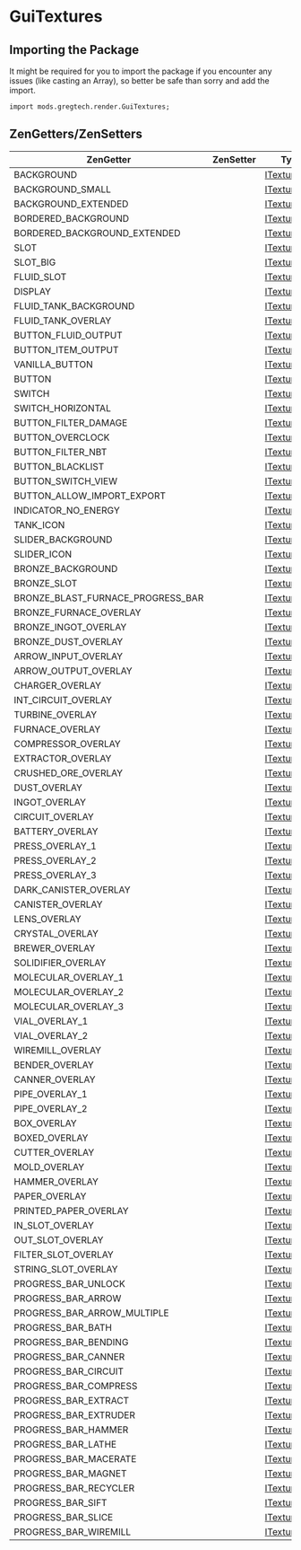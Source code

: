 # GuiTextures

## Importing the Package

It might be required for you to import the package if you encounter any issues (like casting an Array), so better be safe than sorry and add the import.
```zenscript
import mods.gregtech.render.GuiTextures;
```
## ZenGetters/ZenSetters
| ZenGetter | ZenSetter | Type |
| --- | --- | --- |
| BACKGROUND |   | [ITextureArea](../Interfaces/ITextureArea.md) |
| BACKGROUND_SMALL |   | [ITextureArea](../Interfaces/ITextureArea.md) |
| BACKGROUND_EXTENDED |   | [ITextureArea](../Interfaces/ITextureArea.md) |
| BORDERED_BACKGROUND |   | [ITextureArea](../Interfaces/ITextureArea.md) |
| BORDERED_BACKGROUND_EXTENDED |   | [ITextureArea](../Interfaces/ITextureArea.md) |
| SLOT |   | [ITextureArea](../Interfaces/ITextureArea.md) |
| SLOT_BIG |   | [ITextureArea](../Interfaces/ITextureArea.md) |
| FLUID_SLOT |   | [ITextureArea](../Interfaces/ITextureArea.md) |
| DISPLAY |   | [ITextureArea](../Interfaces/ITextureArea.md) |
| FLUID_TANK_BACKGROUND |   | [ITextureArea](../Interfaces/ITextureArea.md) |
| FLUID_TANK_OVERLAY |   | [ITextureArea](../Interfaces/ITextureArea.md) |
| BUTTON_FLUID_OUTPUT |   | [ITextureArea](../Interfaces/ITextureArea.md) |
| BUTTON_ITEM_OUTPUT |   | [ITextureArea](../Interfaces/ITextureArea.md) |
| VANILLA_BUTTON |   | [ITextureArea](../Interfaces/ITextureArea.md) |
| BUTTON |   | [ITextureArea](../Interfaces/ITextureArea.md) |
| SWITCH |   | [ITextureArea](../Interfaces/ITextureArea.md) |
| SWITCH_HORIZONTAL |   | [ITextureArea](../Interfaces/ITextureArea.md) |
| BUTTON_FILTER_DAMAGE |   | [ITextureArea](../Interfaces/ITextureArea.md) |
| BUTTON_OVERCLOCK |   | [ITextureArea](../Interfaces/ITextureArea.md) |
| BUTTON_FILTER_NBT |   | [ITextureArea](../Interfaces/ITextureArea.md) |
| BUTTON_BLACKLIST |   | [ITextureArea](../Interfaces/ITextureArea.md) |
| BUTTON_SWITCH_VIEW |   | [ITextureArea](../Interfaces/ITextureArea.md) |
| BUTTON_ALLOW_IMPORT_EXPORT |   | [ITextureArea](../Interfaces/ITextureArea.md) |
| INDICATOR_NO_ENERGY |   | [ITextureArea](../Interfaces/ITextureArea.md) |
| TANK_ICON |   | [ITextureArea](../Interfaces/ITextureArea.md) |
| SLIDER_BACKGROUND |   | [ITextureArea](../Interfaces/ITextureArea.md) |
| SLIDER_ICON |   | [ITextureArea](../Interfaces/ITextureArea.md) |
| BRONZE_BACKGROUND |   | [ITextureArea](../Interfaces/ITextureArea.md) |
| BRONZE_SLOT |   | [ITextureArea](../Interfaces/ITextureArea.md) |
| BRONZE_BLAST_FURNACE_PROGRESS_BAR |   | [ITextureArea](../Interfaces/ITextureArea.md) |
| BRONZE_FURNACE_OVERLAY |   | [ITextureArea](../Interfaces/ITextureArea.md) |
| BRONZE_INGOT_OVERLAY |   | [ITextureArea](../Interfaces/ITextureArea.md) |
| BRONZE_DUST_OVERLAY |   | [ITextureArea](../Interfaces/ITextureArea.md) |
| ARROW_INPUT_OVERLAY |   | [ITextureArea](../Interfaces/ITextureArea.md) |
| ARROW_OUTPUT_OVERLAY |   | [ITextureArea](../Interfaces/ITextureArea.md) |
| CHARGER_OVERLAY |   | [ITextureArea](../Interfaces/ITextureArea.md) |
| INT_CIRCUIT_OVERLAY |   | [ITextureArea](../Interfaces/ITextureArea.md) |
| TURBINE_OVERLAY |   | [ITextureArea](../Interfaces/ITextureArea.md) |
| FURNACE_OVERLAY |   | [ITextureArea](../Interfaces/ITextureArea.md) |
| COMPRESSOR_OVERLAY |   | [ITextureArea](../Interfaces/ITextureArea.md) |
| EXTRACTOR_OVERLAY |   | [ITextureArea](../Interfaces/ITextureArea.md) |
| CRUSHED_ORE_OVERLAY |   | [ITextureArea](../Interfaces/ITextureArea.md) |
| DUST_OVERLAY |   | [ITextureArea](../Interfaces/ITextureArea.md) |
| INGOT_OVERLAY |   | [ITextureArea](../Interfaces/ITextureArea.md) |
| CIRCUIT_OVERLAY |   | [ITextureArea](../Interfaces/ITextureArea.md) |
| BATTERY_OVERLAY |   | [ITextureArea](../Interfaces/ITextureArea.md) |
| PRESS_OVERLAY_1 |   | [ITextureArea](../Interfaces/ITextureArea.md) |
| PRESS_OVERLAY_2 |   | [ITextureArea](../Interfaces/ITextureArea.md) |
| PRESS_OVERLAY_3 |   | [ITextureArea](../Interfaces/ITextureArea.md) |
| DARK_CANISTER_OVERLAY |   | [ITextureArea](../Interfaces/ITextureArea.md) |
| CANISTER_OVERLAY |   | [ITextureArea](../Interfaces/ITextureArea.md) |
| LENS_OVERLAY |   | [ITextureArea](../Interfaces/ITextureArea.md) |
| CRYSTAL_OVERLAY |   | [ITextureArea](../Interfaces/ITextureArea.md) |
| BREWER_OVERLAY |   | [ITextureArea](../Interfaces/ITextureArea.md) |
| SOLIDIFIER_OVERLAY |   | [ITextureArea](../Interfaces/ITextureArea.md) |
| MOLECULAR_OVERLAY_1 |   | [ITextureArea](../Interfaces/ITextureArea.md) |
| MOLECULAR_OVERLAY_2 |   | [ITextureArea](../Interfaces/ITextureArea.md) |
| MOLECULAR_OVERLAY_3 |   | [ITextureArea](../Interfaces/ITextureArea.md) |
| VIAL_OVERLAY_1 |   | [ITextureArea](../Interfaces/ITextureArea.md) |
| VIAL_OVERLAY_2 |   | [ITextureArea](../Interfaces/ITextureArea.md) |
| WIREMILL_OVERLAY |   | [ITextureArea](../Interfaces/ITextureArea.md) |
| BENDER_OVERLAY |   | [ITextureArea](../Interfaces/ITextureArea.md) |
| CANNER_OVERLAY |   | [ITextureArea](../Interfaces/ITextureArea.md) |
| PIPE_OVERLAY_1 |   | [ITextureArea](../Interfaces/ITextureArea.md) |
| PIPE_OVERLAY_2 |   | [ITextureArea](../Interfaces/ITextureArea.md) |
| BOX_OVERLAY |   | [ITextureArea](../Interfaces/ITextureArea.md) |
| BOXED_OVERLAY |   | [ITextureArea](../Interfaces/ITextureArea.md) |
| CUTTER_OVERLAY |   | [ITextureArea](../Interfaces/ITextureArea.md) |
| MOLD_OVERLAY |   | [ITextureArea](../Interfaces/ITextureArea.md) |
| HAMMER_OVERLAY |   | [ITextureArea](../Interfaces/ITextureArea.md) |
| PAPER_OVERLAY |   | [ITextureArea](../Interfaces/ITextureArea.md) |
| PRINTED_PAPER_OVERLAY |   | [ITextureArea](../Interfaces/ITextureArea.md) |
| IN_SLOT_OVERLAY |   | [ITextureArea](../Interfaces/ITextureArea.md) |
| OUT_SLOT_OVERLAY |   | [ITextureArea](../Interfaces/ITextureArea.md) |
| FILTER_SLOT_OVERLAY |   | [ITextureArea](../Interfaces/ITextureArea.md) |
| STRING_SLOT_OVERLAY |   | [ITextureArea](../Interfaces/ITextureArea.md) |
| PROGRESS_BAR_UNLOCK |   | [ITextureArea](../Interfaces/ITextureArea.md) |
| PROGRESS_BAR_ARROW |   | [ITextureArea](../Interfaces/ITextureArea.md) |
| PROGRESS_BAR_ARROW_MULTIPLE |   | [ITextureArea](../Interfaces/ITextureArea.md) |
| PROGRESS_BAR_BATH |   | [ITextureArea](../Interfaces/ITextureArea.md) |
| PROGRESS_BAR_BENDING |   | [ITextureArea](../Interfaces/ITextureArea.md) |
| PROGRESS_BAR_CANNER |   | [ITextureArea](../Interfaces/ITextureArea.md) |
| PROGRESS_BAR_CIRCUIT |   | [ITextureArea](../Interfaces/ITextureArea.md) |
| PROGRESS_BAR_COMPRESS |   | [ITextureArea](../Interfaces/ITextureArea.md) |
| PROGRESS_BAR_EXTRACT |   | [ITextureArea](../Interfaces/ITextureArea.md) |
| PROGRESS_BAR_EXTRUDER |   | [ITextureArea](../Interfaces/ITextureArea.md) |
| PROGRESS_BAR_HAMMER |   | [ITextureArea](../Interfaces/ITextureArea.md) |
| PROGRESS_BAR_LATHE |   | [ITextureArea](../Interfaces/ITextureArea.md) |
| PROGRESS_BAR_MACERATE |   | [ITextureArea](../Interfaces/ITextureArea.md) |
| PROGRESS_BAR_MAGNET |   | [ITextureArea](../Interfaces/ITextureArea.md) |
| PROGRESS_BAR_RECYCLER |   | [ITextureArea](../Interfaces/ITextureArea.md) |
| PROGRESS_BAR_SIFT |   | [ITextureArea](../Interfaces/ITextureArea.md) |
| PROGRESS_BAR_SLICE |   | [ITextureArea](../Interfaces/ITextureArea.md) |
| PROGRESS_BAR_WIREMILL |   | [ITextureArea](../Interfaces/ITextureArea.md) |
